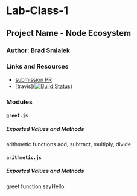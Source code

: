 # Lab-Class-1

## Project Name - Node Ecosystem

### Author: Brad Smialek

### Links and Resources
* [submission PR](https://github.com/brad-smialek-401-advanced-javascript/lab-class-1/pull/1)
* [travis]([![Build Status](https://www.travis-ci.com/brad-smialek-401-advanced-javascript/lab-class-1.svg?branch=master)](https://www.travis-ci.com/brad-smialek-401-advanced-javascript/lab-class-1))


### Modules
#### `greet.js`

##### Exported Values and Methods
arithmetic functions add, subtract, multiply, divide


#### `arithmetic.js`
##### Exported Values and Methods
greet function sayHello